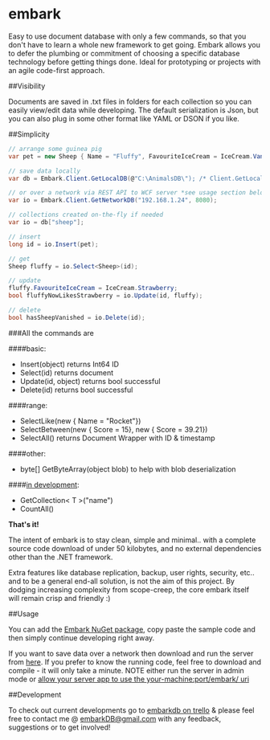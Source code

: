 # embark
Easy to use document database with only a few commands, so that you don't have to learn a whole new framework to get going. Embark allows you to defer the plumbing or commitment of choosing a specific database technology before getting things done. Ideal for prototyping or projects with an agile code-first approach.

##Visibility

Documents are saved in .txt files in folders for each collection so you can easily view/edit data while developing. The default serialization is Json, but you can also plug in some other format like YAML or DSON if you like.

##Simplicity

```csharp
// arrange some guinea pig
var pet = new Sheep { Name = "Fluffy", FavouriteIceCream = IceCream.Vanilla };

// save data locally
var db = Embark.Client.GetLocalDB(@"C:\AnimalsDB\"); /* Client.GetLocalDB() defaults to: Directory.GetCurrentDirectory() */

// or over a network via REST API to WCF server *see usage section below*
var io = Embark.Client.GetNetworkDB("192.168.1.24", 8080);

// collections created on-the-fly if needed
var io = db["sheep"];

// insert
long id = io.Insert(pet);

// get
Sheep fluffy = io.Select<Sheep>(id);

// update
fluffy.FavouriteIceCream = IceCream.Strawberry;
bool fluffyNowLikesStrawberry = io.Update(id, fluffy);

// delete
bool hasSheepVanished = io.Delete(id);
```
###All the commands are

####basic:
- Insert(object) returns Int64 ID
- Select(id) returns document
- Update(id, object) returns bool successful
- Delete(id) returns bool successful

####range:
- SelectLike(new { Name = "Rocket"})
- SelectBetween(new { Score = 15}, new { Score = 39.21})
- SelectAll() returns Document Wrapper with ID & timestamp

####other:
- byte[] GetByteArray(object blob) to help with blob deserialization

####[in development](https://trello.com/b/rtqlPmrM/development):
- GetCollection< T >("name")
- CountAll()

**That's it!**

The intent of embark is to stay clean, simple and minimal.. with a complete source code download of under 50 kilobytes, and no external dependencies other than the .NET framework.

Extra features like database replication, backup, user rights, security, etc.. and to be a general end-all solution, is not the aim of this project. By dodging increasing complexity from scope-creep, the core embark itself will remain crisp and friendly :)

##Usage

You can add the [Embark NuGet package](https://www.nuget.org/packages/Embark/), copy paste the sample code and then simply continue developing right away.

If you want to save data over a network then download and run the server from [here](https://trello-attachments.s3.amazonaws.com/54f89f538ec1e186a911c534/5527fc8a8a55d94cbed0ab17/76ba6dfc8f2dfa4b9e9ca6a7968d96ae/BasicServer.zip). If you prefer to know the running code, feel free to download and compile - it will only take a minute. 
NOTE either run the server in admin mode or [allow your server app to use the your-machine:port/embark/ uri ](http://stackoverflow.com/a/17242260/4650900)

##Development

To check out current developments go to [embarkdb on trello](https://trello.com/b/rtqlPmrM/development) & please feel free to contact me @ embarkDB@gmail.com with any feedback, suggestions or to get involved!
